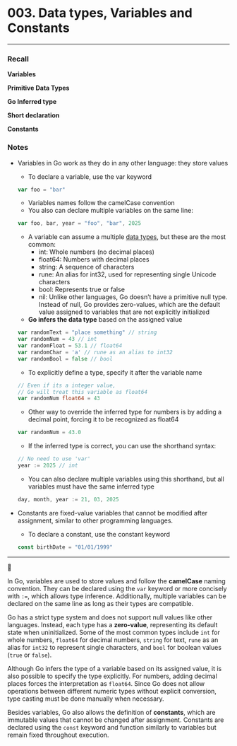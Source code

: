 # 003. Data types, Variables and Constants

---

### **Recall**

**Variables**

**Primitive Data Types**

**Go Inferred type**

**Short declaration**

**Constants**

### **Notes**

- Variables in Go work as they do in any other language: they store values
    - To declare a variable, use the var keyword
    
    ```go
    var foo = "bar"
    ```
    
    - Variables names follow the camelCase convention
    - You also can declare multiple variables on the same line:
    
    ```go
    var foo, bar, year = "foo", "bar", 2025
    ```
    
    - A variable can assume a multiple [data types](https://go.dev/ref/spec#Types), but these are the most common:
        - int: Whole numbers (no decimal places)
        - float64: Numbers with decimal places
        - string: A sequence of characters
        - rune: An alias for int32, used for representing single Unicode characters
        - bool: Represents true or false
        - nil: Unlike other languages, Go doesn’t have a primitive null type. Instead of null, Go provides zero-values, which are the default value assigned to variables that are not explicitly initialized
    - **Go infers the data type** based on the assigned value
    
    ```go
    var randomText = "place something" // string
    var randomNum = 43 // int
    var randomFloat = 53.1 // float64
    var randomChar = 'a' // rune as an alias to int32
    var randomBool = false // bool
    ```
    
    - To explicitly define a type, specify it after the variable name
    
    ```go
    // Even if its a integer value, 
    // Go will treat this variable as float64
    var randomNum float64 = 43
    ```
    
    - Other way to override the inferred type for numbers is by adding a decimal point, forcing it to be recognized as float64
    
    ```go
    var randomNum = 43.0
    ```
    
    - If the inferred type is correct, you can use the shorthand syntax:
    
    ```go
    // No need to use 'var'
    year := 2025 // int
    ```
    
    - You can also declare multiple variables using this shorthand, but all variables must have the same inferred type
    
    ```go
    day, month, year := 21, 03, 2025
    ```
    
- Constants are fixed-value variables that cannot be modified after assignment, similar to other programming languages.
    - To declare a constant, use the constant keyword
    
    ```go
    const birthDate = "01/01/1999"
    ```
    

---

<aside>
📌

In Go, variables are used to store values and follow the **camelCase** naming convention. They can be declared using the `var` keyword or more concisely with `:=`, which allows type inference. Additionally, multiple variables can be declared on the same line as long as their types are compatible.

Go has a strict type system and does not support null values like other languages. Instead, each type has a **zero-value**, representing its default state when uninitialized. Some of the most common types include `int` for whole numbers, `float64` for decimal numbers, `string` for text, `rune` as an alias for `int32` to represent single characters, and `bool` for boolean values (`true` or `false`).

Although Go infers the type of a variable based on its assigned value, it is also possible to specify the type explicitly. For numbers, adding decimal places forces the interpretation as `float64`. Since Go does not allow operations between different numeric types without explicit conversion, type casting must be done manually when necessary.

Besides variables, Go also allows the definition of **constants**, which are immutable values that cannot be changed after assignment. Constants are declared using the `const` keyword and function similarly to variables but remain fixed throughout execution.

</aside>